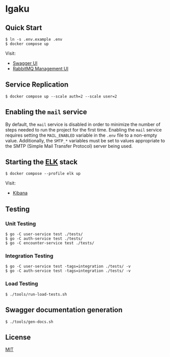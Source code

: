 # Igaku

## Quick Start

```console
$ ln -s .env.example .env
$ docker compose up
```

Visit:
- [Swagger UI](http://localhost:8090/)
- [RabbitMQ Management UI](http://localhost:15672)

## Service Replication

```console
$ docker compose up --scale auth=2 --scale user=2
```

## Enabling the `mail` service

By default, the `mail` service is disabled in order to minimize the number of
steps needed to run the project for the first time. Enabling the `mail`
service requires setting the `MAIL_ENABLED` variable in the `.env` file to
a non-empty value. Additionally, the `SMTP_*` variables must be set to
values appropriate to the SMTP (Simple Mail Transfer Protocol) server being
used.

## Starting the [ELK](https://www.elastic.co/elastic-stack/) stack

```console
$ docker compose --profile elk up
```

Visit:
- [Kibana](http://localhost:5601)

## Testing

### Unit Testing

```console
$ go -C user-service test ./tests/
$ go -C auth-service test ./tests/
$ go -C encounter-service test ./tests/
```

### Integration Testing

```console
$ go -C user-service test -tags=integration ./tests/ -v
$ go -C auth-service test -tags=integration ./tests/ -v
```

### Load Testing

```console
$ ./tools/run-load-tests.sh
```

## Swagger documentation generation

```console
$ ./tools/gen-docs.sh
```

## License

[MIT](https://github.com/wadiim/igaku/blob/main/LICENSE)
